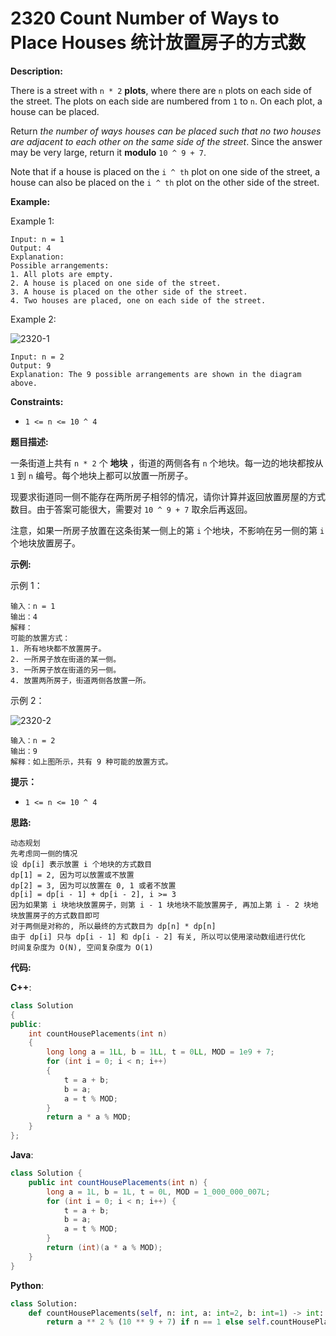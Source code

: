 # 2320 Count Number of Ways to Place Houses 统计放置房子的方式数

__Description:__

There is a street with `n * 2` __plots__, where there are `n` plots on each side of the street. The plots on each side are numbered from `1` to `n`. On each plot, a house can be placed.

Return _the number of ways houses can be placed such that no two houses are adjacent to each other on the same side of the street_. Since the answer may be very large, return it __modulo__ `10 ^ 9 + 7`.

Note that if a house is placed on the `i ^ th` plot on one side of the street, a house can also be placed on the `i ^ th` plot on the other side of the street.

__Example:__

Example 1:

```text
Input: n = 1
Output: 4
Explanation: 
Possible arrangements:
1. All plots are empty.
2. A house is placed on one side of the street.
3. A house is placed on the other side of the street.
4. Two houses are placed, one on each side of the street.
```

Example 2:

![2320-1](https://assets.leetcode.com/uploads/2022/05/12/arrangements.png)

```text
Input: n = 2
Output: 9
Explanation: The 9 possible arrangements are shown in the diagram above.
```

__Constraints:__

- `1 <= n <= 10 ^ 4`

__题目描述:__

一条街道上共有 `n * 2` 个 __地块__ ，街道的两侧各有 `n` 个地块。每一边的地块都按从 `1` 到 `n` 编号。每个地块上都可以放置一所房子。

现要求街道同一侧不能存在两所房子相邻的情况，请你计算并返回放置房屋的方式数目。由于答案可能很大，需要对 `10 ^ 9 + 7` 取余后再返回。

注意，如果一所房子放置在这条街某一侧上的第 `i` 个地块，不影响在另一侧的第 `i` 个地块放置房子。

__示例:__

示例 1：

```text
输入：n = 1
输出：4
解释：
可能的放置方式：
1. 所有地块都不放置房子。
2. 一所房子放在街道的某一侧。
3. 一所房子放在街道的另一侧。
4. 放置两所房子，街道两侧各放置一所。
```

示例 2：

![2320-2](https://assets.leetcode.com/uploads/2022/05/12/arrangements.png)

```text
输入：n = 2
输出：9
解释：如上图所示，共有 9 种可能的放置方式。
```

__提示：__

- `1 <= n <= 10 ^ 4`

__思路:__

```text
动态规划
先考虑同一侧的情况
设 dp[i] 表示放置 i 个地块的方式数目
dp[1] = 2, 因为可以放置或不放置
dp[2] = 3, 因为可以放置在 0, 1 或者不放置
dp[i] = dp[i - 1] + dp[i - 2], i >= 3
因为如果第 i 块地块放置房子，则第 i - 1 块地块不能放置房子, 再加上第 i - 2 块地块放置房子的方式数目即可
对于两侧是对称的, 所以最终的方式数目为 dp[n] * dp[n]
由于 dp[i] 只与 dp[i - 1] 和 dp[i - 2] 有关, 所以可以使用滚动数组进行优化
时间复杂度为 O(N), 空间复杂度为 O(1)
```

__代码:__

__C++__:

```C++
class Solution 
{
public:
    int countHousePlacements(int n) 
    {
        long long a = 1LL, b = 1LL, t = 0LL, MOD = 1e9 + 7;
        for (int i = 0; i < n; i++) 
        {
            t = a + b;
            b = a;
            a = t % MOD;
        }
        return a * a % MOD;
    }
};
```

__Java__:

```Java
class Solution {
    public int countHousePlacements(int n) {
        long a = 1L, b = 1L, t = 0L, MOD = 1_000_000_007L;
        for (int i = 0; i < n; i++) {
            t = a + b;
            b = a;
            a = t % MOD;
        }
        return (int)(a * a % MOD);
    }
}
```

__Python__:

```Python
class Solution:
    def countHousePlacements(self, n: int, a: int=2, b: int=1) -> int:
        return a ** 2 % (10 ** 9 + 7) if n == 1 else self.countHousePlacements(n - 1, a + b, a)
```
